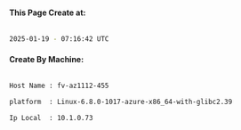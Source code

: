 
   
#### This Page Create at:

```bash

2025-01-19 - 07:16:42 UTC

```

#### Create By Machine:

```bash

Host Name : fv-az1112-455

platform  : Linux-6.8.0-1017-azure-x86_64-with-glibc2.39

Ip Local  : 10.1.0.73

```

